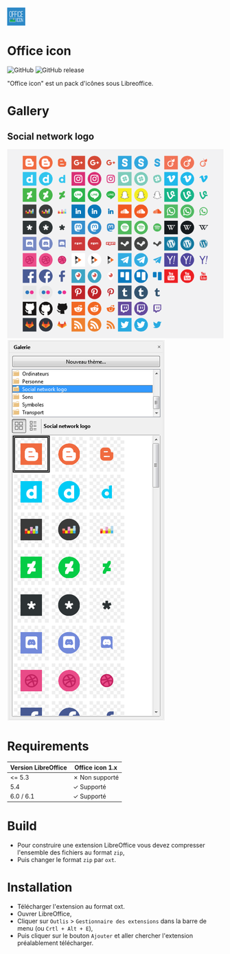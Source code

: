 ![Logo office icon](/images/logo-office_icon.png)

# Office icon

![GitHub](https://img.shields.io/github/license/noelma/office-icon.svg)
![GitHub release](https://img.shields.io/github/release/noelma/office-icon.svg)

"Office icon" est un pack d'icônes sous Libreoffice.

# Gallery

## Social network logo

![Capture d'écrant de la palette office icon](/images/screen-office_icon.png)
![Capture d'écrant de la palette office icon](/images/screen-office_icon_interface.png)

# Requirements

| Version LibreOffice | Office icon 1.x |
|---------------------|-----------------|
| <= 5.3              | ✗ Non supporté  |
| 5.4                 | ✓ Supporté      |
| 6.0 / 6.1           | ✓ Supporté      |

# Build

* Pour construire une extension LibreOffice vous devez compresser l'ensemble des fichiers au format `zip`,
* Puis changer le format `zip` par `oxt`.

# Installation

* Télécharger l'extension au format oxt.
* Ouvrer LibreOffice,
* Cliquer sur `Outlis` > `Gestionnaire des extensions` dans la barre de menu (ou `Crtl + Alt + E`),
* Puis cliquer sur le bouton `Ajouter` et aller chercher l'extension préalablement télécharger.